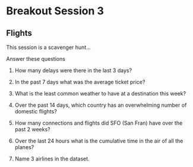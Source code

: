 # Breakout Session 3

## Flights

This session is a scavenger hunt...

Answer these questions

1. How many delays were there in the last 3 days?

2. In the past 7 days what was the average ticket price?

3. What is the least common weather to have at a destination this week?

4. Over the past 14 days, which country has an overwhelming number of domestic flights?

5. How many connections and flights did SFO (San Fran) have over the past 2 weeks?

6. Over the last 24 hours what is the cumulative time in the air of all the planes?

7. Name 3 airlines in the dataset.
